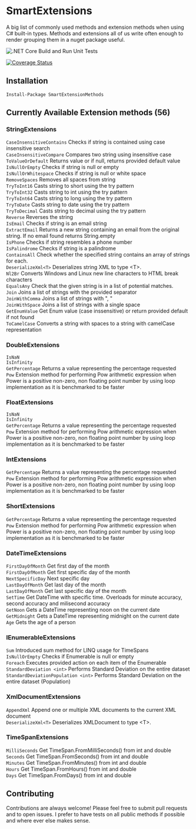# SmartExtensions

A big list of commonly used methods and extension methods when using C# built-in types. 
Methods and extensions all of us write often enough to render grouping them in a nuget package useful. 

![.NET Core Build and Run Unit Tests](https://github.com/DevsAnon/SmartExtensions/workflows/.NET%20Core%20Build%20and%20Run%20Unit%20Tests/badge.svg?event=push)

[![Coverage Status](https://coveralls.io/repos/github/DevsAnon/SmartExtensions/badge.svg?branch=master)](https://coveralls.io/github/DevsAnon/SmartExtensions?branch=master)

## Installation

```PM>
Install-Package SmartExtensionMethods
```

## Currently Available Extension methods (56)

### StringExtensions

`CaseInsensitiveContains` Checks if string is contained using case insensitive search</br> 
`CaseInsensitiveCompare` Compares two string using insensitive case</br> 
`ToValueOrDefault` Returns value or if null, returns provided default value</br> 
`IsNullOrEmpty` Checks if string is null or empty</br> 
`IsNullOrWhitespace` Checks if string is null or white space</br> 
`RemoveSpaces` Removes all spaces from string</br> 
`TryToInt16` Casts string to short using the try pattern</br> 
`TryToInt32` Casts string to int using the try pattern</br> 
`TryToInt64` Casts string to long using the try pattern</br> 
`TryToDate` Casts string to date using the try pattern</br> 
`TryToDecimal` Casts string to decimal using the try pattern</br> 
`Reverse` Reverses the string</br> 
`IsEmail` Checks if string is an email string</br> 
`ExtractEmail` Returns a new string containing an email from the original string. If no email found returns String.empty</br> 
`IsPhone` Checks if string resembles a phone number</br> 
`IsPalindrome` Checks if string is a palindrome</br> 
`ContainsAll` Check whether the specified string contains an array of strings for each.</br> 
`DeserializeXml<T>` Deserializes string XML to type &lt;T&gt;.</br> 
`Nl2Br` Converts Windows and Linux new line characters to HTML break characters</br>
`EqualsAny` Check that the given string is in a list of potential matches.</br>
`Join` Joins a list of strings with the provided separator</br>
`JoinWithComma` Joins a list of strings with ", "</br>
`JoinWithSpace` Joins a list of strings with a single space</br>
`GetEnumValue` Get Enum value (case inssensitive) or return provided default if not found</br>
`ToCamelCase` Converts a string with spaces to a string with camelCase representation</br>

### DoubleExtensions

`IsNaN`</br>
`IsInfinity`</br>
`GetPercentage` Returns a value representing the percentage requested</br>
`Pow` Extension method for performing Pow arithmetic expression when Power is a positive non-zero, non floating point number by using loop implementation as it is benchmarked to be faster</br>

### FloatExtensions

`IsNaN`</br>
`IsInfinity`</br>
`GetPercentage` Returns a value representing the percentage requested</br>
`Pow` Extension method for performing Pow arithmetic expression when Power is a positive non-zero, non floating point number by using loop implementation as it is benchmarked to be faster</br>

### IntExtensions

`GetPercentage` Returns a value representing the percentage requested</br>
`Pow` Extension method for performing Pow arithmetic expression when Power is a positive non-zero, non floating point number by using loop implementation as it is benchmarked to be faster</br>

### ShortExtensions

`GetPercentage` Returns a value representing the percentage requested</br>
`Pow` Extension method for performing Pow arithmetic expression when Power is a positive non-zero, non floating point number by using loop implementation as it is benchmarked to be faster</br>

### DateTimeExtensions

`FirstDayOfMonth` Get first day of the month</br>
`FirstDayOfMonth` Get first specific day of the month</br>
`NextSpecificDay` Next specific day</br>
`LastDayOfMonth` Get last day of the month</br>
`LastDayOfMonth` Get last specific day of the month</br>
`SetTime` Get DateTime with specific time. Overloads for minute accuracy, second accuracy and milisecond accuracy</br>
`GetNoon` Gets a DateTime representing noon on the current date</br>
`GetMidnight` Gets a DateTime representing midnight on the current date</br>
`Age` Gets the age of a person</br>

### IEnumerableExtensions
`Sum` Introduced sum method for LINQ usage for TimeSpans</br>
`IsNullOrEmpty` Checks if Enumerable is null or empty</br>
`Foreach` Executes provided action on each item of the Enumerable</br>
`StandardDeviation <int>` Performs Standard Deviation on the entire dataset</br>
`StandardDeviationPopulation <int>` Performs Standard Deviation on the entire dataset (Population)</br>

### XmlDocumentExtensions
`AppendXml` Append one or multiple XML documents to the current XML document</br>
`DeserializeXml<T>` Deserializes XMLDocument to type &lt;T&gt;.</br> 

### TimeSpanExtensions

`MilliSeconds` Get TimeSpan.FromMilliSeconds() from int and double </br>
`Seconds` Get TimeSpan.FromSeconds() from int and double </br> 
`Minutes` Get TimeSpan.FromMinutes() from int and double </br> 
`Hours` Get TimeSpan.FromHours() from int and double </br> 
`Days` Get TimeSpan.FromDays() from int and double </br> 

## Contributing
Contributions are always welcome! Please feel free to submit pull requests and to open issues. I prefer to have tests on all public methods if possible and where ever else makes sense.

